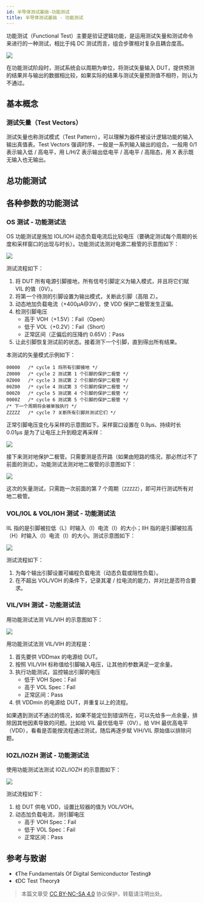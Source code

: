 ```yaml
---
id: 半导体测试基础-功能测试
title: 半导体测试基础 - 功能测试
---
```


功能测试（Functional Test）主要是验证逻辑功能，是运用测试矢量和测试命令来进行的一种测试，相比于纯 DC 测试而言，组合步骤相对复杂且耦合度高。

![](https://cos.wiki-power.com/img/20220807004113.png)

在功能测试阶段时，测试系统会以周期为单位，将测试矢量输入 DUT，提供预测的结果并与输出的数据相比较，如果实际的结果与测试矢量预测值不相符，则认为不通过。

## 基本概念

### 测试矢量（Test Vectors）

测试矢量也称测试模式（Test Pattern），可以理解为器件被设计逻辑功能的输入输出真值表。Test Vectors 强调时序，一般是一系列输入输出的组合。一般用 0/1 表示输入低 / 高电平，用 L/H/Z 表示输出低电平 / 高电平 / 高阻态，用 X 表示既无输入也无输出。

## 总功能测试

## 各种参数的功能测试

### OS 测试 - 功能测试法

OS 功能测试是施加 IOL/IOH 动态负载电流后比较电压（要确定测试每个周期的长度和采样窗口的出现与时长）。功能测试法测对电源二极管的示意图如下：

![](https://cos.wiki-power.com/img/20220802192823.png)

测试流程如下：

1. 将 DUT 所有电源引脚接地，所有信号引脚定义为输入模式，并且将它们赋 VIL 的值（0V）。
2. 将第一个待测的引脚设置为输出模式，关断此引脚（高阻 Z）。
3. 动态地加负载电流（+400µA@3V），使 VDD 保护二极管发生正偏。
4. 检测引脚电压
   - 高于 VOH（+1.5V）：Fail（Open）
   - 低于 VOL（+0.2V）：Fail（Short）
   - 正常区间（正偏后的压降约 0.65V）：Pass
5. 让此引脚恢复测试前的状态。接着测下一个引脚，直到得出所有结果。

本测试的矢量模式示例如下：

```
00000   /* cycle 1 将所有引脚接地 */
Z0000   /* cycle 2 测试第 1 个引脚的保护二极管 */
0Z000   /* cycle 3 测试第 2 个引脚的保护二极管 */
00Z00   /* cycle 4 测试第 3 个引脚的保护二极管 */
000Z0   /* cycle 5 测试第 4 个引脚的保护二极管 */
0000Z   /* cycle 6 测试第 5 个引脚的保护二极管 */
/* 下一个周期将会被单独执行 */
ZZZZZ   /* cycle 7 关断所有引脚并测试它们 */
```

正常引脚电压变化与采样的示意图如下。采样窗口设置在 0.9µs、持续时长 0.01µs 是为了让电压上升到稳定再采样：

![](https://cos.wiki-power.com/img/20220803011219.png)

接下来测对地保护二极管。只需要测是否开路（如果由短路的情况，那必然过不了前面的测试）。功能测试法测对地二极管的示意图如下：

![](https://cos.wiki-power.com/img/20220803012747.png)

这次的矢量测试，只需跑一次前面的第 7 个周期（`ZZZZZ`），即可并行测试所有对地二极管。

### VOL/IOL & VOL/IOH 测试 - 功能测试法

IIL 指的是引脚被拉低（L）时输入（I）电流（I）的大小；IIH 指的是引脚被拉高（H）时输入（I）电流（I）的大小。测试示意图如下：

![](https://cos.wiki-power.com/img/20220805151754.png)

测试流程如下：

1. 为每个输出引脚设置可编程负载电流（动态负载或阻性负载）。
2. 在不超出 VOL/VOH 的条件下，记录其灌 / 拉电流的能力，并对比是否符合要求。

### VIL/VIH 测试 - 功能测试法

用功能测试法测 VIL/VIH 的示意图如下：

![](https://cos.wiki-power.com/img/20220803202212.png)

用功能测试法测 VIL/VIH 的流程是：

1. 首先要供 VDDmax 的电源给 DUT。
2. 按照 VIL/VIH 标称值给引脚输入电压，让其他的参数满足一定余量。
3. 执行功能测试，监控输出引脚的电压
   - 低于 VOH Spec：Fail
   - 高于 VOL Spec：Fail
   - 正常区间：Pass
4. 供 VDDmin 的电源给 DUT，并重复以上的流程。

如果遇到测试不通过的情况，如果不能定位到错误所在，可以先给多一点余量，排除因其他因素导致的问题。比如给 VIL 最优低电平（0V），给 VIH 最优高电平（VDD），看看是否能按流程通过测试，随后再逐步赋 VIH/VIL 原始值以排除问题。

### IOZL/IOZH 测试 - 功能测试法

使用功能测试法测试 IOZL/IOZH 的示意图如下：

![](https://cos.wiki-power.com/img/20220805153515.png)

测试流程如下：

1. 给 DUT 供电 VDD，设置比较器的值为 VOL/VOH。
2. 动态加负载电流，测引脚电压
   - 高于 VOH Spec：Fail
   - 低于 VOL Spec：Fail
   - 正常区间：Pass

## 参考与致谢

- 《The Fundamentals Of Digital Semiconductor Testing》
- 《DC Test Theory》

> 本篇文章受 [CC BY-NC-SA 4.0](https://creativecommons.org/licenses/by/4.0/deed.zh) 协议保护，转载请注明出处。
